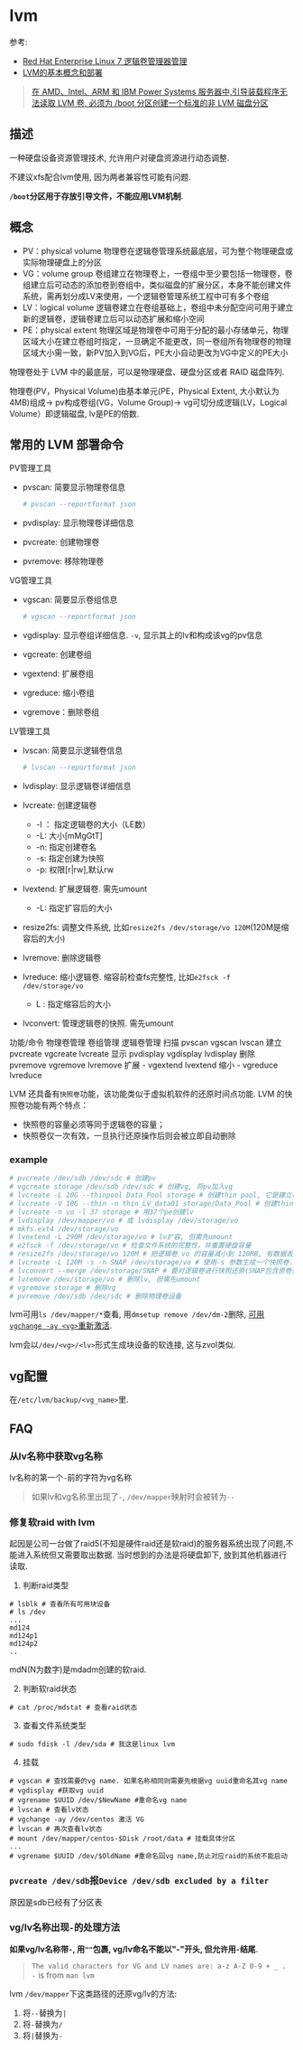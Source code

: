 # lvm
参考:
- [Red Hat Enterprise Linux 7 逻辑卷管理器管理](https://access.redhat.com/documentation/zh-cn/red_hat_enterprise_linux/7/pdf/logical_volume_manager_administration/red_hat_enterprise_linux-7-logical_volume_manager_administration-zh-cn.pdf)
- [LVM的基本概念和部署](http://xintq.net/2014/07/30/LVM%E7%9A%84%E5%9F%BA%E6%9C%AC%E6%A6%82%E5%BF%B5%E5%92%8C%E9%83%A8%E7%BD%B2/)

> [在 AMD、Intel、ARM 和 IBM Power Systems 服务器中,引导装载程序无法读取 LVM 卷, 必须为 /boot 分区创建一个标准的非 LVM 磁盘分区](https://access.redhat.com/documentation/zh-cn/red_hat_enterprise_linux/8/html/configuring_and_managing_logical_volumes/managing-lvm-logical-volumes_configuring-and-managing-logical-volumes)

## 描述
一种硬盘设备资源管理技术, 允许用户对硬盘资源进行动态调整.

不建议xfs配合lvm使用, 因为两者兼容性可能有问题.

**`/boot`分区用于存放引导文件，不能应用LVM机制**.

## 概念
- PV：physical volume 物理卷在逻辑卷管理系统最底层，可为整个物理硬盘或实际物理硬盘上的分区
- VG：volume group 卷组建立在物理卷上，一卷组中至少要包括一物理卷，卷组建立后可动态的添加卷到卷组中，类似磁盘的扩展分区，本身不能创建文件系统，需再划分成LV来使用，一个逻辑卷管理系统工程中可有多个卷组
- LV：logical volume 逻辑卷建立在卷组基础上，卷组中未分配空间可用于建立新的逻辑卷，逻辑卷建立后可以动态扩展和缩小空间
- PE：physical extent 物理区域是物理卷中可用于分配的最小存储单元，物理区域大小在建立卷组时指定，一旦确定不能更改，同一卷组所有物理卷的物理区域大小需一致，新PV加入到VG后，PE大小自动更改为VG中定义的PE大小

物理卷处于 LVM 中的最底层，可以是物理硬盘、硬盘分区或者 RAID 磁盘阵列.

物理卷(PV，Physical Volume)由基本单元(PE，Physical Extent, 大小默认为 4MB)组成-> pv构成卷组(VG，Volume Group)-> vg可切分成逻辑(LV，Logical Volume）即逻辑磁盘, lv是PE的倍数.

## 常用的 LVM 部署命令
PV管理工具

- pvscan: 简要显示物理卷信息

    ```bash
    # pvscan --reportformat json
    ```
- pvdisplay: 显示物理卷详细信息
- pvcreate: 创建物理卷
- pvremove: 移除物理卷

VG管理工具

- vgscan: 简要显示卷组信息


    ```bash
    # vgscan --reportformat json
    ```
- vgdisplay: 显示卷组详细信息. `-v`, 显示其上的lv和构成该vg的pv信息
- vgcreate: 创建卷组
- vgextend: 扩展卷组
- vgreduce: 缩小卷组
- vgremove：删除卷组

LV管理工具

- lvscan: 简要显示逻辑卷信息

    ```bash
    # lvscan --reportformat json
    ```
- lvdisplay: 显示逻辑卷详细信息
- lvcreate: 创建逻辑卷
        
    - -l ： 指定逻辑卷的大小（LE数）
    - -L: 大小[mMgGtT]
    - -n: 指定创建卷名
    - -s: 指定创建为快照
    - -p: 权限[r|rw],默认rw
- lvextend: 扩展逻辑卷. 需先umount

    - -L: 指定扩容后的大小
- resize2fs: 调整文件系统, 比如`resize2fs /dev/storage/vo 120M`(120M是缩容后的大小)
- lvremove: 删除逻辑卷
- lvreduce: 缩小逻辑卷. 缩容前检查fs完整性, 比如`e2fsck -f /dev/storage/vo`

    - L : 指定缩容后的大小
- lvconvert: 管理逻辑卷的快照. 需先umount

功能/命令 物理卷管理 卷组管理 逻辑卷管理
扫描 pvscan vgscan lvscan
建立 pvcreate vgcreate lvcreate
显示 pvdisplay vgdisplay lvdisplay
删除 pvremove vgremove lvremove
扩展 - vgextend lvextend
缩小 - vgreduce lvreduce

LVM 还具备有`快照卷`功能，该功能类似于虚拟机软件的还原时间点功能. LVM 的快照卷功能有两个特点：
- 快照卷的容量必须等同于逻辑卷的容量；
- 快照卷仅一次有效，一旦执行还原操作后则会被立即自动删除

### example
```bash
# pvcreate /dev/sdb /dev/sdc # 创建pv
# vgcreate storage /dev/sdb /dev/sdc # 创建vg, 将pv加入vg
# lvcreate -L 20G --thinpool Data_Pool storage # 创建thin pool, 它是建立在vg上
# lvcreate -V 10G --thin -n thin_LV_data01 storage/Data_Pool # 创建thin volume
# lvcreate -n vo -l 37 storage # 用37个pe创建lv
# lvdisplay /dev/mapper/vo # 或 lvdisplay /dev/storage/vo
# mkfs.ext4 /dev/storage/vo
# lvextend -L 290M /dev/storage/vo # lv扩容, 但需先umount
# e2fsck -f /dev/storage/vo # 检查文件系统的完整性，并重置硬盘容量
# resize2fs /dev/storage/vo 120M # 把逻辑卷 vo 的容量减小到 120MB, 有数据丢失风险, 且缩容前必须检查文件系统的完整性
# lvcreate -L 120M -s -n SNAP /dev/storage/vo # 使用-s 参数生成一个快照卷，使用-L 参数指定切割的大小, SNAP为快照卷名称
# lvconvert --merge /dev/storage/SNAP # 要对逻辑卷进行快照还原(SNAP包含原卷信息, 因此不用指定原卷), 需先umount原卷.
# lvremove /dev/storage/vo # 删除lv, 但需先umount
# vgremove storage # 删除vg
# pvremove /dev/sdb /dev/sdc # 删除物理卷设备 
```

lvm可用`ls /dev/mapper/*`查看, 用`dmsetup remove /dev/dm-2`删除, [可用`vgchange -ay <vg>`重新激活](https://access.redhat.com/documentation/en-us/red_hat_enterprise_linux/8/html/configuring_and_managing_logical_volumes/assembly_lvm-activation-configuring-and-managing-logical-volumes).

lvm会以`/dev/<vg>/<lv>`形式生成块设备的软连接, 这与zvol类似.

## vg配置
在`/etc/lvm/backup/<vg_name>`里.

## FAQ
### 从lv名称中获取vg名称
lv名称的第一个`-`前的字符为vg名称


> 如果lv和vg名称里出现了`-`, `/dev/mapper`映射时会被转为`--`

### 修复软raid with lvm
起因是公司一台做了raid5(不知是硬件raid还是软raid)的服务器系统出现了问题,不能进入系统但又需要取出数据. 当时想到的办法是将硬盘卸下, 放到其他机器进行读取.

1. 判断raid类型
```
# lsblk # 查看所有可用块设备
# ls /dev
...
md124
md124p1 
md124p2
..
```

mdN(N为数字)是mdadm创建的软raid.

2. 判断软raid状态
```
# cat /proc/mdstat # 查看raid状态
```

3. 查看文件系统类型
```
# sudo fdisk -l /dev/sda # 我这是linux lvm
```

4. 挂载
```
# vgscan # 查找需要的vg name. 如果名称相同则需要先根据vg uuid重命名其vg name
# vgdisplay #获取vg uuid
# vgrename $UUID /dev/$NewName #重命名vg name
# lvscan # 查看lv状态
# vgchange -ay /dev/centos 激活 VG
# lvscan # 再次查看lv状态
# mount /dev/mapper/centos-$Disk /root/data # 挂载具体分区
...
# vgrename $UUID /dev/$OldName #重命名回vg name,防止对应raid的系统不能启动
```

### `pvcreate /dev/sdb`报`Device /dev/sdb excluded by a filter`
原因是sdb已经有了分区表

### vg/lv名称出现`-`的处理方法
**如果vg/lv名称带`-`, 用`""`包裹, vg/lv命名不能以"-"开头, 但允许用`-`结尾**.

> `The valid characters for VG and LV names are: a-z A-Z 0-9 + _ . -` is from `man lvm`

lvm `/dev/mapper`下这类路径的还原vg/lv的方法:
1. 将`--`替换为`|`
1. 将`-`替换为`/`
1. 将`|`替换为`-`